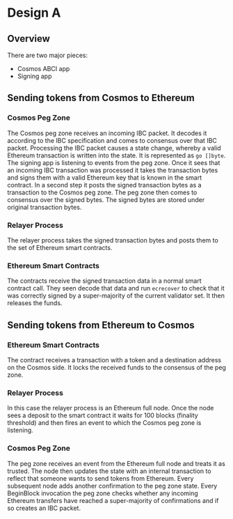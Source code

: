 # Design A

## Overview

There are two major pieces:
* Cosmos ABCI app
* Signing app


## Sending tokens from Cosmos to Ethereum

### Cosmos Peg Zone
The Cosmos peg zone receives an incoming IBC packet. It decodes it according to
the IBC specification and comes to consensus over that IBC packet. Processing
the IBC packet causes a state change, whereby a valid Ethereum transaction is
written into the state. It is represented as `go []byte`. The signing app
is listening to events from the peg zone. Once it sees that an incoming IBC
transaction was processed it takes the transaction bytes and signs them with a
valid Ethereum key that is known in the smart contract. In a second step it 
posts the signed transaction bytes as a transaction to the  Cosmos peg zone. 
The peg zone then comes to consensus over the signed bytes. The signed bytes 
are stored under original transaction bytes.

### Relayer Process
The relayer process takes the signed transaction bytes and posts them to the 
set of Ethereum smart contracts.

### Ethereum Smart Contracts
The contracts receive the signed transaction data in a normal smart contract
call. They seen decode that data and run `ecrecover` to check that it was 
correctly signed by a super-majority of the current validator set. It then 
releases the funds. 


## Sending tokens from Ethereum to Cosmos

### Ethereum Smart Contracts
The contract receives a transaction with a token and a destination address
on the Cosmos side. It locks the received funds to the consensus of the peg
zone.

### Relayer Process
In this case the relayer process is an Ethereum full node. Once the node sees
a deposit to the smart contract it waits for 100 blocks (finality threshold)
and then fires an event to which the Cosmos peg zone is listening.

### Cosmos Peg Zone
The peg zone receives an event from the Ethereum full node and treats it as 
trusted. The node then updates the state with an internal transaction to
reflect that someone wants to send tokens from Ethereum. Every subsequent
node adds another confirmation to the peg zone state. Every BeginBlock
invocation the peg zone checks whether any incoming Ethereum transfers have 
reached a super-majority of confirmations and if so creates an IBC packet.
